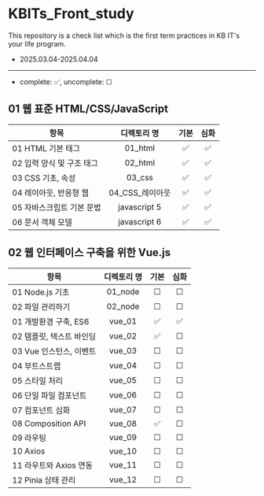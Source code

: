 # KBITs_Front_study
This repository is a check list which is the first term practices in KB IT's your life program.
- 2025.03.04-2025.04.04

---
- complete: ✅, uncomplete: ☐

## 01 웹 표준 HTML/CSS/JavaScript
| 항목 | 디렉토리 명 | 기본 | 심화 |
|------|:----:|:----:|:----:|
| 01 HTML 기본 태그 | 01_html | ✅ | ✅ |
| 02 입력 양식 및 구조 태그 | 02_html |  ✅ | ✅ |
| 03 CSS 기초, 속성 | 03_css |  ✅ | ✅ |
| 04 레이아웃, 반응형 웹 | 04_CSS_레이아웃 |  ✅ | ✅ |
| 05 자바스크립트 기본 문법 | javascript 5 |  ✅ | ✅ |
| 06 문서 객체 모델 | javascript 6 |  ✅ | ✅ |


## 02 웹 인터페이스 구축을 위한 Vue.js
| 항목 | 디렉토리 명 | 기본 | 심화 |
|------|:----:|:----:|:----:|
| 01 Node.js 기초 | 01_node |  ☐ | ☐ |
| 02 파일 관리하기 | 02_node | ☐ | ☐ |
| 01 개발환경 구축, ES6 | vue_01 | ✅ | ✅ |
| 02 템플릿, 텍스트 바인딩 | vue_02 |  ✅ | ☐ |
| 03 Vue 인스턴스, 이벤트 | vue_03 | ☐ | ☐ |
| 04 부트스트랩 | vue_04 | ☐ | ☐ |
| 05 스타일 처리 | vue_05 | ☐ | ☐ |
| 06 단일 파일 컴포넌트 | vue_06 | ☐ | ☐ |
| 07 컴포넌트 심화 | vue_07 | ☐ | ☐ |
| 08 Composition API | vue_08 | ✅ | ☐ |
| 09 라우팅 | vue_09 | ☐ | ☐ |
| 10 Axios | vue_10 | ☐ | ☐ |
| 11 라우트와 Axios 연동 | vue_11 | ☐ | ☐ |
| 12 Pinia 상태 관리 | vue_12 | ☐ | ☐ |
